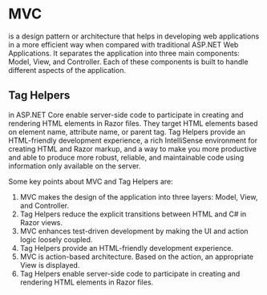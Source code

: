 # MVC

is a design pattern or architecture that helps in developing web applications in a more efficient way when compared with traditional ASP.NET Web Applications. It separates the application into three main components: Model, View, and Controller. Each of these components is built to handle different aspects of the application.

## Tag Helpers

in ASP.NET Core enable server-side code to participate in creating and rendering HTML elements in Razor files. They target HTML elements based on element name, attribute name, or parent tag. Tag Helpers provide an HTML-friendly development experience, a rich IntelliSense environment for creating HTML and Razor markup, and a way to make you more productive and able to produce more robust, reliable, and maintainable code using information only available on the server.

Some key points about MVC and Tag Helpers are:

1. MVC makes the design of the application into three layers: Model, View, and Controller.
1. Tag Helpers reduce the explicit transitions between HTML and C# in Razor views.
1. MVC enhances test-driven development by making the UI and action logic loosely coupled.
1. Tag Helpers provide an HTML-friendly development experience.
1. MVC is action-based architecture. Based on the action, an appropriate View is displayed.
1. Tag Helpers enable server-side code to participate in creating and rendering HTML elements in Razor files.